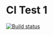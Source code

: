 # CI Test 1

[![Build status](https://ci.appveyor.com/api/projects/status/gte21wrd0plqword?svg=true)](https://ci.appveyor.com/project/IrinaOre/ci-test-1)
